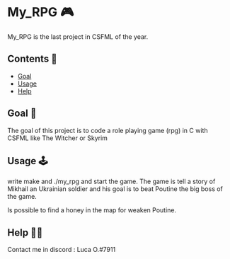 # My_RPG 🎮

My_RPG is the last project in CSFML of the year.

## Contents 📌

 - [Goal](https://github.com/Thorf1nn/my_rpg#goal-)
 - [Usage](https://github.com/Thorf1nn/my_rpgr#usage-)
 - [Help](https://github.com/Thorf1nn/my_rpg#help-)


## Goal 🎯

The goal of this project is to code a role playing game (rpg) in C with CSFML like The Witcher or Skyrim

## Usage 🕹

write make and ./my_rpg and start the game. The game is tell a story of Mikhail an Ukrainian soldier and his goal is to beat Poutine the big boss of the game.

Is possible to find a honey in the map for weaken Poutine.

## Help 👋🏻

Contact me in discord : Luca O.#7911
